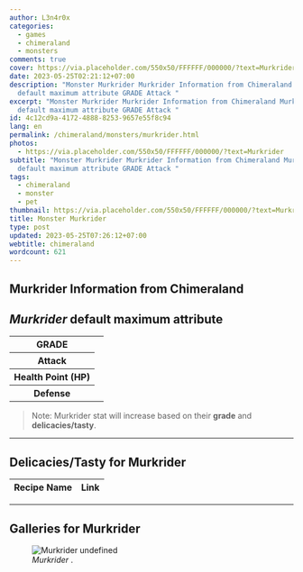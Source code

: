 ```yaml
---
author: L3n4r0x
categories:
  - games
  - chimeraland
  - monsters
comments: true
cover: https://via.placeholder.com/550x50/FFFFFF/000000/?text=Murkrider
date: 2023-05-25T02:21:12+07:00
description: "Monster Murkrider Murkrider Information from Chimeraland Murkrider
  default maximum attribute GRADE Attack "
excerpt: "Monster Murkrider Murkrider Information from Chimeraland Murkrider
  default maximum attribute GRADE Attack "
id: 4c12cd9a-4172-4888-8253-9657e55f8c94
lang: en
permalink: /chimeraland/monsters/murkrider.html
photos:
  - https://via.placeholder.com/550x50/FFFFFF/000000/?text=Murkrider
subtitle: "Monster Murkrider Murkrider Information from Chimeraland Murkrider
  default maximum attribute GRADE Attack "
tags:
  - chimeraland
  - monster
  - pet
thumbnail: https://via.placeholder.com/550x50/FFFFFF/000000/?text=Murkrider
title: Monster Murkrider
type: post
updated: 2023-05-25T07:26:12+07:00
webtitle: chimeraland
wordcount: 621
---
```


<link
  rel="stylesheet"
  href="https://rawcdn.githack.com/dimaslanjaka/Web-Manajemen/870a349/css/bootstrap-5-3-0-alpha3-wrapper.css"
/>
<section id="bootstrap-wrapper">
  <div data-bs-theme="dark">
    <h2>Murkrider Information from Chimeraland</h2>
    <h2 id="attribute"><i>Murkrider</i> default maximum attribute</h2>
    <div class="row">
      <div class="col mb-2">
        <div class="card">
          <div class="card-body">
            <table>
              <tr>
                <th>GRADE</th>
                <td><br /></td>
              </tr>
              <tr>
                <th>Attack</th>
                <td></td>
              </tr>
              <tr>
                <th>Health Point (HP)</th>
                <td></td>
              </tr>
              <tr>
                <th>Defense</th>
                <td></td>
              </tr>
            </table>
          </div>
        </div>
      </div>
    </div>
    <blockquote class="bd-callout bd-callout-warning">
      Note: Murkrider stat will increase based on their <b>grade</b> and
      <b>delicacies/tasty</b>.
    </blockquote>
    <hr />
    <h2 id="delicacies">Delicacies/Tasty for Murkrider</h2>
    <div class="card">
      <div class="card-body">
        <div class="table-responsive">
          <table class="table table-striped">
            <thead>
              <tr>
                <th>Recipe Name</th>
                <th>Link</th>
              </tr>
            </thead>
            <tbody></tbody>
          </table>
        </div>
      </div>
    </div>
    <hr />
    <div id="gallery">
      <h2>Galleries for Murkrider</h2>
      <div class="row">
        <div class="col-lg-6 col-12">
          <figure>
            <img
              src="https://www.webmanajemen.com/undefined"
              alt="Murkrider undefined"
            />
            <figcaption style="word-wrap: break-word">
              <i>Murkrider</i> .
            </figcaption>
          </figure>
        </div>
      </div>
    </div>
  </div>
</section>